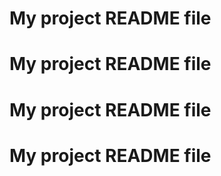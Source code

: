 # My project README file
# My project README file
# My project README file
# My project README file
